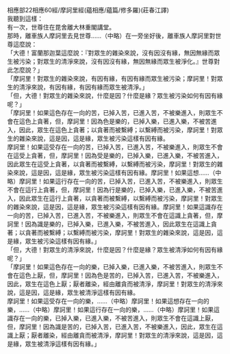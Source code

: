 相應部22相應60經/摩訶里經(蘊相應/蘊篇/修多羅)(莊春江譯)  
我聽到這樣：  
有一次，世尊住在毘舍離大林重閣講堂。  
那時，離車族人摩訶里去見世尊……（中略）在一旁坐好後，離車族人摩訶里對世尊這麼說：  
「大德！富蘭那迦葉這麼說：『對眾生的雜染來說，沒有因沒有緣，無因無緣而眾生被污染；對眾生的清淨來說，沒有因沒有緣，無因無緣而眾生被淨化。』世尊對此怎麼說？」  
「摩訶里！對眾生的雜染來說，有因有緣，有因有緣而眾生被污染；摩訶里！對眾生的清淨來說，有因有緣，有因有緣而眾生被清淨。」  
「但，大德！對眾生的雜染來說，什麼是因？什麼是緣？眾生被污染如何有因有緣呢？」  
「摩訶里！如果這色存在一向的苦，已掉入苦，已進入苦，不被樂進入，則眾生不會在這色上貪著，但，摩訶里！因為色是樂的，已掉入樂，已進入樂，不被苦進入，因此，眾生在這色上貪著；以貪著而被繫縛；以繫縛而被污染，摩訶里！對眾生的雜染來說，這是因，這是緣，眾生被污染這樣有因有緣。  
摩訶里！如果這受存在一向的苦，已掉入苦，已進入苦，不被樂進入，則眾生不會在這受上貪著，但，摩訶里！因為受是樂的，已掉入樂，已進入樂，不被苦進入，因此眾生在這受上貪著，以貪著而被繫縛，以繫縛而被污染，摩訶里！對眾生的雜染來說，這是因，這是緣，眾生被污染這樣有因有緣。摩訶里！如果這想……（中略）摩訶里！如果這行存在一向的苦，已掉入苦，已進入苦，不被樂進入，則眾生不會在這行上貪著，但，摩訶里！因為行是樂的，已掉入樂，已進入樂，不被苦進入，因此眾生在這行上貪著，以貪著而被繫縛，以繫縛而被污染，摩訶里！對眾生的雜染來說，這是因，這是緣，眾生被污染這樣有因有緣。摩訶里！如果這識存在一向的苦，已掉入苦，已進入苦，不被樂進入，則眾生不會在這識上貪著，但，摩訶里！因為識是樂的，已掉入樂，已進入樂，不被苦進入，因此眾生在這識上貪著；以貪著而被繫縛；以繫縛而被污染，摩訶里！對眾生的雜染來說，這是因，這是緣，眾生被污染這樣有因有緣。」  
「但，大德！對眾生的清淨來說，什麼是因？什麼是緣？眾生被清淨如何有因有緣呢？」  
「摩訶里！如果這色存在一向的樂，已掉入樂，已進入樂，不被苦進入，則眾生不會在這色上厭，但，摩訶里！因為色是苦的，已掉入苦，已進入苦，不被樂進入，因此，眾生在這色上厭；厭者離染，經由離貪而被清淨，摩訶里！對眾生的清淨來說，這是因，這是緣，眾生被清淨這樣有因有緣。  
摩訶里！如果這受存在一向的樂，……（中略）摩訶里！如果這想存在一向的樂，……（中略）摩訶里！如果這行存在一向的樂，……（中略）摩訶里！如果這識存在一向的樂，已掉入樂，已進入樂，不被苦進入，則眾生不會在這識上厭，但，摩訶里！因為識是苦的，已掉入苦，已進入苦，不被樂進入，因此，眾生在這識上厭；厭者離染，經由離貪而被清淨，摩訶里！對眾生的清淨來說，這是因，這是緣，眾生被清淨這樣有因有緣。」  
  
  
